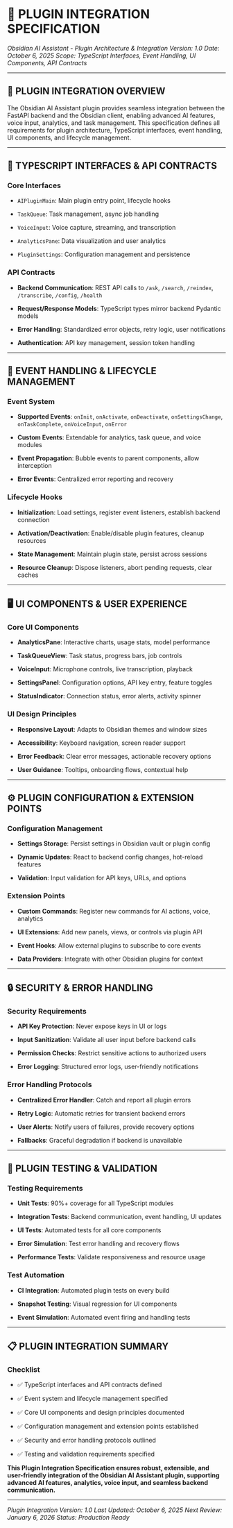 # 🔌 **PLUGIN INTEGRATION SPECIFICATION**

_Obsidian AI Assistant - Plugin Architecture & Integration_
_Version: 1.0_
_Date: October 6, 2025_
_Scope: TypeScript Interfaces, Event Handling, UI Components, API Contracts_

---

## 🎯 **PLUGIN INTEGRATION OVERVIEW**

The Obsidian AI Assistant plugin provides seamless integration between the
FastAPI backend and the Obsidian client, enabling advanced AI features, voice
input, analytics, and task management. This specification defines all
requirements for plugin architecture, TypeScript interfaces, event handling, UI
components, and lifecycle management.

---

## 🧩 **TYPESCRIPT INTERFACES & API CONTRACTS**

### **Core Interfaces**

- `AIPluginMain`: Main plugin entry point, lifecycle hooks

- `TaskQueue`: Task management, async job handling

- `VoiceInput`: Voice capture, streaming, and transcription

- `AnalyticsPane`: Data visualization and user analytics

- `PluginSettings`: Configuration management and persistence

### **API Contracts**

- **Backend Communication**: REST API calls to `/ask`, `/search`, `/reindex`, `/transcribe`, `/config`, `/health`

- **Request/Response Models**: TypeScript types mirror backend Pydantic models

- **Error Handling**: Standardized error objects, retry logic, user notifications

- **Authentication**: API key management, session token handling

---

## 🔄 **EVENT HANDLING & LIFECYCLE MANAGEMENT**

### **Event System**

- **Supported Events**: `onInit`, `onActivate`, `onDeactivate`, `onSettingsChange`, `onTaskComplete`, `onVoiceInput`,
`onError`

- **Custom Events**: Extendable for analytics, task queue, and voice modules

- **Event Propagation**: Bubble events to parent components, allow interception

- **Error Events**: Centralized error reporting and recovery

### **Lifecycle Hooks**

- **Initialization**: Load settings, register event listeners, establish backend connection

- **Activation/Deactivation**: Enable/disable plugin features, cleanup resources

- **State Management**: Maintain plugin state, persist across sessions

- **Resource Cleanup**: Dispose listeners, abort pending requests, clear caches

---

## 🖥️ **UI COMPONENTS & USER EXPERIENCE**

### **Core UI Components**

- **AnalyticsPane**: Interactive charts, usage stats, model performance

- **TaskQueueView**: Task status, progress bars, job controls

- **VoiceInput**: Microphone controls, live transcription, playback

- **SettingsPanel**: Configuration options, API key entry, feature toggles

- **StatusIndicator**: Connection status, error alerts, activity spinner

### **UI Design Principles**

- **Responsive Layout**: Adapts to Obsidian themes and window sizes

- **Accessibility**: Keyboard navigation, screen reader support

- **Error Feedback**: Clear error messages, actionable recovery options

- **User Guidance**: Tooltips, onboarding flows, contextual help

---

## ⚙️ **PLUGIN CONFIGURATION & EXTENSION POINTS**

### **Configuration Management**

- **Settings Storage**: Persist settings in Obsidian vault or plugin config

- **Dynamic Updates**: React to backend config changes, hot-reload features

- **Validation**: Input validation for API keys, URLs, and options

### **Extension Points**

- **Custom Commands**: Register new commands for AI actions, voice, analytics

- **UI Extensions**: Add new panels, views, or controls via plugin API

- **Event Hooks**: Allow external plugins to subscribe to core events

- **Data Providers**: Integrate with other Obsidian plugins for context

---

## 🔒 **SECURITY & ERROR HANDLING**

### **Security Requirements**

- **API Key Protection**: Never expose keys in UI or logs

- **Input Sanitization**: Validate all user input before backend calls

- **Permission Checks**: Restrict sensitive actions to authorized users

- **Error Logging**: Structured error logs, user-friendly notifications

### **Error Handling Protocols**

- **Centralized Error Handler**: Catch and report all plugin errors

- **Retry Logic**: Automatic retries for transient backend errors

- **User Alerts**: Notify users of failures, provide recovery options

- **Fallbacks**: Graceful degradation if backend is unavailable

---

## 🧪 **PLUGIN TESTING & VALIDATION**

### **Testing Requirements**

- **Unit Tests**: 90%+ coverage for all TypeScript modules

- **Integration Tests**: Backend communication, event handling, UI updates

- **UI Tests**: Automated tests for all core components

- **Error Simulation**: Test error handling and recovery flows

- **Performance Tests**: Validate responsiveness and resource usage

### **Test Automation**

- **CI Integration**: Automated plugin tests on every build

- **Snapshot Testing**: Visual regression for UI components

- **Event Simulation**: Automated event firing and handling tests

---

## 📋 **PLUGIN INTEGRATION SUMMARY**

### **Checklist**

- ✅ TypeScript interfaces and API contracts defined

- ✅ Event system and lifecycle management specified

- ✅ Core UI components and design principles documented

- ✅ Configuration management and extension points established

- ✅ Security and error handling protocols outlined

- ✅ Testing and validation requirements specified

**This Plugin Integration Specification ensures robust, extensible, and
user-friendly integration of the Obsidian AI Assistant plugin, supporting
advanced AI features, analytics, voice input, and seamless backend
communication.**

---

_Plugin Integration Version: 1.0_
_Last Updated: October 6, 2025_
_Next Review: January 6, 2026_
_Status: Production Ready_
